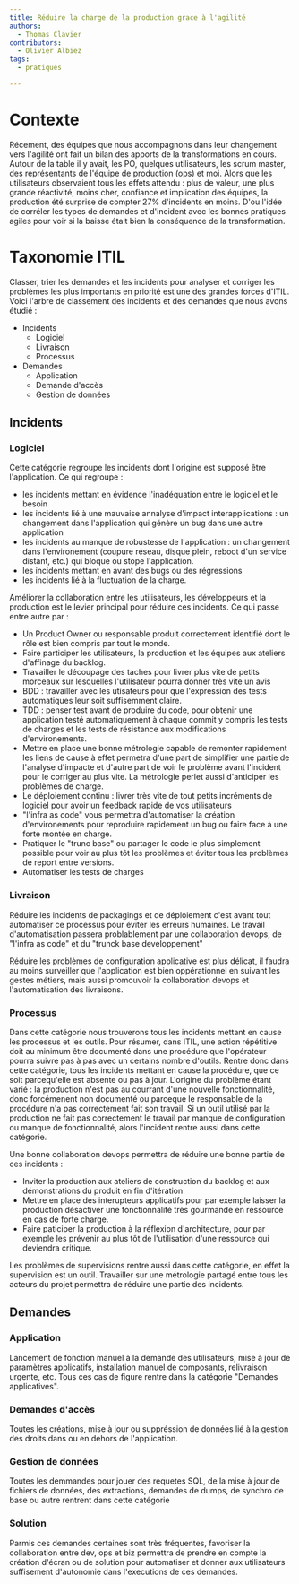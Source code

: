 ```yaml
---
title: Réduire la charge de la production grace à l'agilité
authors:
  - Thomas Clavier
contributors:
  - Olivier Albiez
tags:
  - pratiques

---
```

# Contexte
Récement, des équipes que nous accompagnons dans leur changement vers l'agilité ont fait un bilan des apports de la transformations en cours. Autour de la table il y avait, les PO, quelques utilisateurs, les scrum master, des représentants de l'équipe de production (ops) et moi. Alors que les utilisateurs observaient tous les effets attendu : plus de valeur, une plus grande réactivité, moins cher, confiance et implication des équipes, la production été surprise de compter 27% d'incidents en moins. D'ou l'idée de corréler les types de demandes et d'incident avec les bonnes pratiques agiles pour voir si la baisse était bien la conséquence de la transformation.

# Taxonomie ITIL

Classer, trier les demandes et les incidents pour analyser et corriger les problèmes les plus importants en priorité est une des grandes forces d'ITIL. Voici l'arbre de classement des incidents et des demandes que nous avons étudié : 

* Incidents
  * Logiciel
  * Livraison
  * Processus
* Demandes
  * Application
  * Demande d'accès
  * Gestion de données

## Incidents

### Logiciel

Cette catégorie regroupe les incidents dont l'origine est supposé être l'application. Ce qui regroupe : 

* les incidents mettant en évidence l'inadéquation entre le logiciel et le besoin
* les incidents lié à une mauvaise annalyse d'impact interapplications : un changement dans l'application qui génère un bug dans une autre application
* les incidents au manque de robustesse de l'application : un changement dans l'environement (coupure réseau, disque plein, reboot d'un service distant, etc.) qui bloque ou stope l'application.
* les incidents mettant en avant des bugs ou des régressions
* les incidents lié à la fluctuation de la charge.


Améliorer la collaboration entre les utilisateurs, les développeurs et la production est le levier principal pour réduire ces incidents. Ce qui passe entre autre par : 

* Un Product Owner ou responsable produit correctement identifié dont le rôle est bien compris par tout le monde.
* Faire participer les utilisateurs, la production et les équipes aux ateliers d'affinage du backlog.
* Travailler le découpage des taches pour livrer plus vite de petits morceaux sur lesquelles l'utilisateur pourra donner très vite un avis
* BDD : travailler avec les utisateurs pour que l'expression des tests automatiques leur soit suffisemment claire.
* TDD : penser test avant de produire du code, pour obtenir une application testé automatiquement à chaque commit y compris les tests de charges et les tests de résistance aux modifications d'environements.
* Mettre en place une bonne métrologie capable de remonter rapidement les liens de cause à effet permetra d'une part de simplifier une partie de l'analyse d'impacte et d'autre part de voir le problème avant l'incident pour le corriger au plus vite. La métrologie perlet aussi d'anticiper les problèmes de charge.
* Le déploiement continu : livrer très vite de tout petits incréments de logiciel pour avoir un feedback rapide de vos utilisateurs
* "l'infra as code" vous permettra d'automatiser la création d'environements pour reproduire rapidement un bug ou faire face à une forte montée en charge.
* Pratiquer le "trunc base" ou partager le code le plus simplement possible pour voir au plus tôt les problèmes et éviter tous les problèmes de report entre versions.
* Automatiser les tests de charges 

### Livraison
Réduire les incidents de packagings et de déploiement c'est avant tout automatiser ce processus pour éviter les erreurs humaines. Le travail d'automatisation passera problablement par une collaboration devops, de "l'infra as code" et du "trunck base developpement"

Réduire les problèmes de configuration applicative est plus délicat, il faudra au moins surveiller que l'application est bien oppérationnel en suivant les gestes métiers, mais aussi promouvoir la collaboration devops et l'automatisation des livraisons.

### Processus

Dans cette catégorie nous trouverons tous les incidents mettant en cause les processus et les outils. Pour résumer, dans ITIL, une action répétitive doit au minimum être documenté dans une procédure que l'opérateur pourra suivre pas à pas avec un certains nombre d'outils. 
Rentre donc dans cette catégorie, tous les incidents mettant en cause la procédure, que ce soit parcequ'elle est absente ou pas à jour. L'origine du problème étant varié : la production n'est pas au courrant d'une nouvelle fonctionnalité, donc forcémenent non documenté ou parceque le responsable de la procédure n'a pas correctement fait son travail.
Si un outil utilisé par la production ne fait pas correctement le travail par manque de configuration ou manque de fonctionnalité, alors l'incident rentre aussi dans cette catégorie.

Une bonne collaboration devops permettra de réduire une bonne partie de ces incidents : 

* Inviter la production aux ateliers de construction du backlog et aux démonstrations du produit en fin d'itération
* Mettre en place des interupteurs applicatifs pour par exemple laisser la production désactiver une fonctionnalité très gourmande en ressource en cas de forte charge.
* Faire paticiper la production à la réflexion d'architecture, pour par exemple les prévenir au plus tôt de l'utilisation d'une ressource qui deviendra critique.

Les problèmes de supervisions rentre aussi dans cette catégorie, en effet la supervision est un outil. Travailler sur une métrologie partagé entre tous les acteurs du projet permettra de réduire une partie des incidents.

## Demandes

### Application

Lancement de fonction manuel à la demande des utilisateurs, mise à jour de paramètres applicatifs, installation manuel de composants, relivraison urgente, etc. Tous ces cas de figure rentre dans la catégorie "Demandes applicatives".

### Demandes d'accès

Toutes les créations, mise à jour ou suppréssion de données lié à la gestion des droits dans ou en dehors de l'application.


### Gestion de données

Toutes les demmandes pour jouer des requetes SQL, de la mise à jour de fichiers de données, des extractions, demandes de dumps, de synchro de base ou autre rentrent dans cette catégorie

### Solution
Parmis ces demandes certaines sont très fréquentes, favoriser la collaboration entre dev, ops et biz permettra de prendre en compte la création d'écran ou de solution pour automatiser et donner aux utilisateurs suffisement d'autonomie dans l'executions de ces demandes.



